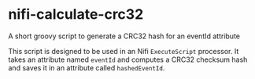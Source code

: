 # nifi-calculate-crc32
A short groovy script to generate a CRC32 hash for an eventId attribute

This script is designed to be used in an Nifi `ExecuteScript` processor.  It takes an attribute named `eventId` and computes a CRC32 checksum hash and saves it in an attribute called `hashedEventId`.
